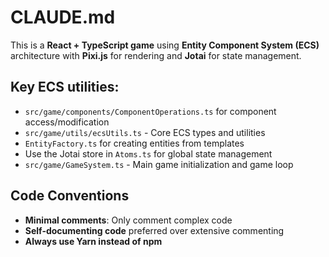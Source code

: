 # CLAUDE.md

This is a **React + TypeScript game** using **Entity Component System (ECS)** architecture with **Pixi.js** for
rendering and **Jotai** for state management.

## Key ECS utilities:

- `src/game/components/ComponentOperations.ts` for component access/modification
- `src/game/utils/ecsUtils.ts` - Core ECS types and utilities
- `EntityFactory.ts` for creating entities from templates
- Use the Jotai store in `Atoms.ts` for global state management
- `src/game/GameSystem.ts` - Main game initialization and game loop

## Code Conventions

- **Minimal comments**: Only comment complex code
- **Self-documenting code** preferred over extensive commenting
- **Always use Yarn instead of npm**
